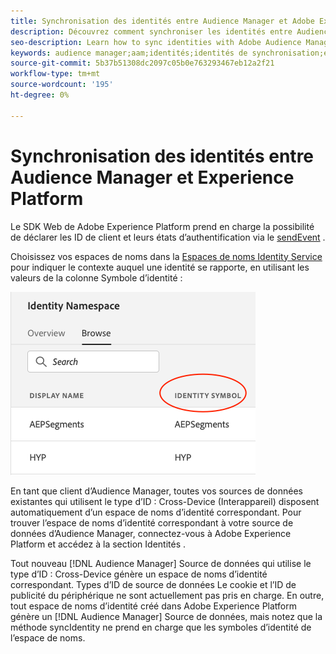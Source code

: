 ```yaml
---
title: Synchronisation des identités entre Audience Manager et Adobe Experience Platform à l’aide du SDK Web Platform
description: Découvrez comment synchroniser les identités entre Audience Manager et Adobe Experience Platform à l’aide du SDK Web Platform
seo-description: Learn how to sync identities with Adobe Audience Manager with Experience Platform Web SDK
keywords: audience manager;aam;identités;identités de synchronisation;espace de noms;
source-git-commit: 5b37b51308dc2097c05b0e763293467eb12a2f21
workflow-type: tm+mt
source-wordcount: '195'
ht-degree: 0%

---
```



# Synchronisation des identités entre Audience Manager et Experience Platform

Le SDK Web de Adobe Experience Platform prend en charge la possibilité de déclarer les ID de client et leurs états d’authentification via le [sendEvent](./overview.md#syncing-identities) .

Choisissez vos espaces de noms dans la [Espaces de noms Identity Service](../../identity/../identity-service/features/namespaces.md) pour indiquer le contexte auquel une identité se rapporte, en utilisant les valeurs de la colonne Symbole d’identité :

![Vue de l’interface utilisateur des espaces de noms](../assets/identity/edge_namespaceUI_identity-symbol.png)

En tant que client d’Audience Manager, toutes vos sources de données existantes qui utilisent le type d’ID : Cross-Device (Interappareil) disposent automatiquement d’un espace de noms d’identité correspondant. Pour trouver l’espace de noms d’identité correspondant à votre source de données d’Audience Manager, connectez-vous à Adobe Experience Platform et accédez à la section Identités .

Tout nouveau [!DNL Audience Manager] Source de données qui utilise le type d’ID : Cross-Device génère un espace de noms d’identité correspondant. Types d’ID de source de données Le cookie et l’ID de publicité du périphérique ne sont actuellement pas pris en charge. En outre, tout espace de noms d’identité créé dans Adobe Experience Platform génère un [!DNL Audience Manager] Source de données, mais notez que la méthode syncIdentity ne prend en charge que les symboles d’identité de l’espace de noms.
